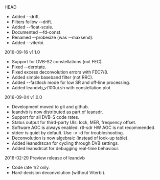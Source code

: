 HEAD
  * Added --drift.
  * Filters follow --drift.
  * Added --float-scale.
  * Documented --fd-const.
  * Renamed --probesize (was --maxsend).
  * Added --viterbi.

2016-09-16 v1.1.0
  * Support for DVB-S2 constellations (not FEC).
  * Fixed --derotate.
  * Fixed excess deconvolution errors with FEC7/8.
  * Added simple baseband filter (not RRC).
  * Added --fastlock mode for low SR and off-line processing.
  * Added leandvb_vt100ui.sh with constellation plot.

2016-09-04 v1.0.0
  * Development moved to git and github.
  * leandvb is now distributed as part of leansdr.
  * Support for all DVB-S code rates.
  * Status output for third-party UIs: lock, MER, frequency offset.
  * Software AGC is always enabled. rtl-sdr HW AGC is not recommended.
  * stderr is quiet by default. Use -v -d for troubleshooting.
  * Deconvolution is now algebraic (instead of look-up table).
  * Added leansdrscan for cycling through DVB settings.
  * Added leansdrcat for debugging real-time behaviour.

2016-02-29 Preview release of leandvb
  * Code rate 1/2 only.
  * Hard-decision deconvolution (without Viterbi).
